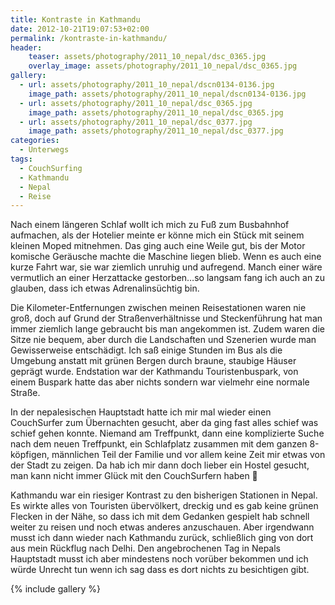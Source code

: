 ```yaml
---
title: Kontraste in Kathmandu
date: 2012-10-21T19:07:53+02:00
permalink: /kontraste-in-kathmandu/
header:
    teaser: assets/photography/2011_10_nepal/dsc_0365.jpg
    overlay_image: assets/photography/2011_10_nepal/dsc_0365.jpg
gallery:
  - url: assets/photography/2011_10_nepal/dscn0134-0136.jpg
    image_path: assets/photography/2011_10_nepal/dscn0134-0136.jpg
  - url: assets/photography/2011_10_nepal/dsc_0365.jpg
    image_path: assets/photography/2011_10_nepal/dsc_0365.jpg
  - url: assets/photography/2011_10_nepal/dsc_0377.jpg
    image_path: assets/photography/2011_10_nepal/dsc_0377.jpg
categories:
  - Unterwegs
tags:
  - CouchSurfing
  - Kathmandu
  - Nepal
  - Reise
---
```


Nach einem längeren Schlaf wollt ich mich zu Fuß zum Busbahnhof aufmachen, 
als der Hotelier meinte er könne mich ein Stück mit seinem kleinen Moped mitnehmen. 
Das ging auch eine Weile gut, bis der Motor komische Geräusche machte die Maschine liegen blieb. 
Wenn es auch eine kurze Fahrt war, sie war ziemlich unruhig und aufregend. 
Manch einer wäre vermutlich an einer Herzattacke gestorben…so langsam fang ich auch an zu glauben, 
dass ich etwas Adrenalinsüchtig bin.  

Die Kilometer-Entfernungen zwischen meinen Reisestationen waren nie groß, 
doch auf Grund der Straßenverhältnisse und Steckenführung hat man immer ziemlich lange gebraucht bis man angekommen ist. 
Zudem waren die Sitze nie bequem, aber durch die Landschaften und Szenerien wurde man Gewisserweise entschädigt. 
Ich saß einige Stunden im Bus als die Umgebung anstatt mit grünen Bergen durch braune, staubige Häuser geprägt wurde. 
Endstation war der Kathmandu Touristenbuspark, von einem Buspark hatte das aber nichts sondern war vielmehr eine normale Straße.

In der nepalesischen Hauptstadt hatte ich mir mal wieder einen CouchSurfer zum Übernachten gesucht, 
aber da ging fast alles schief was schief gehen konnte. Niemand am Treffpunkt, 
dann eine komplizierte Suche nach dem neuen Treffpunkt, ein Schlafplatz zusammen mit dem ganzen 8-köpfigen, 
männlichen Teil der Familie und vor allem keine Zeit mir etwas von der Stadt zu zeigen. 
Da hab ich mir dann doch lieber ein Hostel gesucht, man kann nicht immer Glück mit den CouchSurfern haben 🙁

Kathmandu war ein riesiger Kontrast zu den bisherigen Stationen in Nepal. 
Es wirkte alles von Touristen übervölkert, dreckig und es gab keine grünen Flecken in der Nähe, 
so dass ich mit dem Gedanken gespielt hab schnell weiter zu reisen und noch etwas anderes anzuschauen. 
Aber irgendwann musst ich dann wieder nach Kathmandu zurück, schließlich ging von dort aus mein Rückflug nach Delhi. 
Den angebrochenen Tag in Nepals Hauptstadt musst ich aber mindestens noch vorüber bekommen und ich würde Unrecht tun 
wenn ich sag dass es dort nichts zu besichtigen gibt.

{% include gallery %}